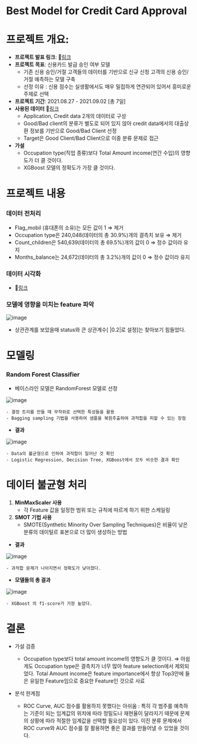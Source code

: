 # Best Model for Credit Card Approval

# **프로젝트 개요:**
- **프로젝트 발표  링크**: 🔗[링크](https://drive.google.com/file/d/1Aig6aaIZvkwFduWtx5scsAITmVtrsj0T/view?usp=sharing)
- **프로젝트 목표**:  신용카드 발급 승인 여부 모델
    - 기존 신용 승인/거절 고객들의 데이터를 기반으로 신규 신청 고객의 신용 승인/거절 예측하는 모델 구축
    - 선정 이유 : 신용 점수는 실생활에서도 매우 밀접하게 연관되어 있어서 흥미로운 주제로 선택
- **프로젝트 기간**: 2021.08.27 - 2021.09.02 [총 7일]
- **사용된 데이터** 🔗[링크](https://www.kaggle.com/datasets/rikdifos/credit-card-approval-prediction)
    - Application, Credit data 2개의 데이터로 구성
    - Good/Bad client의 분류가 별도로 되어 있지 않아 credit data에서의 대출상환 정보를 기반으로 Good/Bad Client 선정
    - Target은 Good Client/Bad Client으로 이중 분류 문제로 접근
- **가설**
    - Occupation type(직업 종류)보다 Total Amount income(연간 수입)의 영향도가 더 클 것이다.
    - XGBoost 모델의 정확도가 가장 클 것이다.

# **프로젝트 내용**

### 데이터 전처리

- Flag_mobil (휴대폰의 소유)는 모든 값이 1 ⇒ 제거
- Occupation type은 240,048(데이터의 총 30.9%)개의 결측치 보유 ⇒ 제거
- Count_children은 540,639(데이터의 총 69.5%)개의 값이 0 ⇒ 정수 값이라 유지
- Months_balance는 24,672(데이터의 총 3.2%)개의 값이 0  ⇒ 정수 값이라 유지

### 데이터 시각화

- 🔗[링크](https://github.com/Jintonic92/projects/blob/main/credit_card_approval_prediction/Credit_Card_approval_model.ipynb)

### 모델에 영향을 미치는 feature 파악

![image](https://user-images.githubusercontent.com/86962114/162906709-a3f886ea-2248-4c2d-bf59-9eda244999ed.png)


- 상관관계를 보았을때 status와 큰 상관계수[ |0.2|로 설정]는 찾아보기 힘들었다.

# 모델링

### Random Forest Classifier

- 베이스라인 모델은 RandomForest 모델로 선정
    
![image](https://user-images.githubusercontent.com/86962114/162906751-a240cf34-1f2d-4438-b2f7-4568c9f10d38.png)
    
    - 결정 트리를 만들 때 무작위로 선택한 특성들을 활용
    - Bagging sampling 기법을 사용하여 샘플을 복원추출하여 과적합을 피할 수 있는 장점
- **결과**
    
![image](https://user-images.githubusercontent.com/86962114/162906832-99aef4d2-59cf-433c-8ded-78b5d284c5e3.png)
    
    - Data의 불균형으로 인하여 과적합이 일어난 것 확인
    - Logistic Regression, Decision Tree, XGBoost에서 모두 비슷한 결과 확인
# 데이터 불균형 처리

1. **MinMaxScaler 사용**
    - 각 Feature 값을 일정한 범위 또는 규칙에 따르게 하기 위한 스케일링
2. **SMOT 기법 사용**
    - SMOTE(Synthetic Minority Over Sampling Techniques)은 비율이 낮은 분류의 데이털르 표본으로 더 많이 생성하는 방법
- **결과**
    
![image](https://user-images.githubusercontent.com/86962114/162909368-e9910422-4ce3-4a74-9314-4fcde08ce904.png)
    
    - 과적합 문제가 나아지면서 정확도가 낮아졌다.
- **모델들의 총 결과**
    
![image](https://user-images.githubusercontent.com/86962114/162909334-01fdeee4-0368-41e5-99fa-4bd9d4f69576.png)
    
    - XGBoost 의 f1-score가 가장 높았다.
    

# 결론

- 가설 검증
    - Occupation type보다 total amount income의 영향도가 클 것이다.
     ⇒ 아쉽게도 Occupation type은 결측치가 너무 많아 feature selection에서 제외되었다. Total Amount income은 feature importance에서 항상 Top3안에 들은 유일한 Feature임으로 중요한 Feature인 것으로 사료
        
- 분석 한계점
    - ROC Curve, AUC 점수를 활용하지 못했다는 아쉬움
    : 특히 각 범주를 예측하는 기준이 되는 임계값의 위치에 따라 정밀도나 재현율이 달라지기 때문에 문제의 상황에 따라 적절한 임계값을 선택할 필요성이 있다. 이진 분류 문제에서 ROC curve와 AUC 점수를 잘 활용하면 좋은 결과를 만들어낼 수 있었을 것이다.
